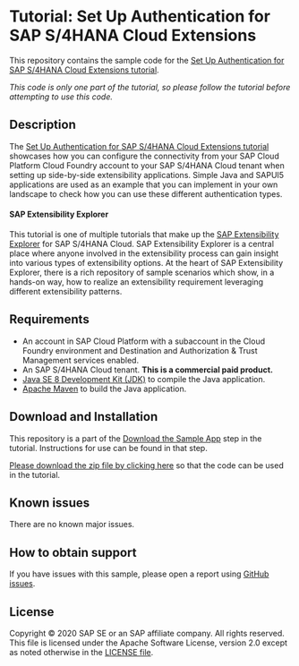 # Tutorial: Set Up Authentication for SAP S/4HANA Cloud Extensions
This repository contains the sample code for the [Set Up Authentication for SAP S/4HANA Cloud Extensions tutorial](http://tiny.cc/s4-ext-authentication).

*This code is only one part of the tutorial, so please follow the tutorial before attempting to use this code.*

## Description

The [Set Up Authentication for SAP S/4HANA Cloud Extensions tutorial](http://tiny.cc/s4-ext-authentication) showcases how you can configure the connectivity from your SAP Cloud Platform Cloud Foundry account to your SAP S/4HANA Cloud tenant when setting up side-by-side extensibility applications. Simple Java and SAPUI5 applications are used as an example that you can implement in your own landscape to check how you can use these different authentication types.

#### SAP Extensibility Explorer

This tutorial is one of multiple tutorials that make up the [SAP Extensibility Explorer](https://sap.com/extends4) for SAP S/4HANA Cloud.
SAP Extensibility Explorer is a central place where anyone involved in the extensibility process can gain insight into various types of extensibility options. At the heart of SAP Extensibility Explorer, there is a rich repository of sample scenarios which show, in a hands-on way, how to realize an extensibility requirement leveraging different extensibility patterns.


Requirements
-------------
- An account in SAP Cloud Platform with a subaccount in the Cloud Foundry environment and Destination and Authorization & Trust Management services enabled.
- An SAP S/4HANA Cloud tenant. **This is a commercial paid product.**
- [Java SE 8 Development Kit (JDK)](https://www.oracle.com/technetwork/java/javase/downloads/index.html) to compile the Java application.
- [Apache Maven](http://maven.apache.org/download.cgi) to build the Java application.

Download and Installation
-------------
This repository is a part of the [Download the Sample App](https://help.sap.com/viewer/8ce29283d61a4bca96e9e7d87c95baa3/SHIP/en-US/b2517f22190a44288103789946e885f1.html) step in the tutorial. Instructions for use can be found in that step.

[Please download the zip file by clicking here](https://github.com/SAP/s4hana-ext-authentication/archive/master.zip) so that the code can be used in the tutorial.

Known issues
---------------------
There are no known major issues.

How to obtain support
---------------------
If you have issues with this sample, please open a report using [GitHub issues](https://github.com/SAP/s4hana-ext-authentication/issues).

License
-------
Copyright © 2020 SAP SE or an SAP affiliate company. All rights reserved.
 This file is licensed under the Apache Software License, version 2.0 except as noted otherwise in the [LICENSE file](LICENSES/Apache-2.0.txt).
